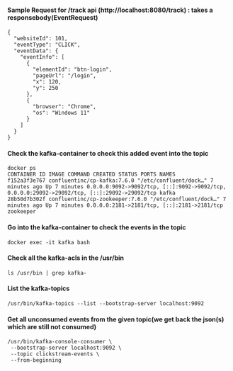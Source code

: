 #### Sample Request for /track api (http://localhost:8080/track) : takes a responsebody(EventRequest)
```
{
  "websiteId": 101,
  "eventType": "CLICK",
  "eventData": {
    "eventInfo": [
      {
        "elementId": "btn-login",
        "pageUrl": "/login",
        "x": 120,
        "y": 250
      },
      {
        "browser": "Chrome",
        "os": "Windows 11"
      }
    ]
  }
}
```

#### Check the kafka-container to check this added event into the topic
```
docker ps
CONTAINER ID IMAGE COMMAND CREATED STATUS PORTS NAMES
f152a3f3e767 confluentinc/cp-kafka:7.6.0 "/etc/confluent/dock…" 7 minutes ago Up 7 minutes 0.0.0.0:9092->9092/tcp, [::]:9092->9092/tcp, 0.0.0.0:29092->29092/tcp, [::]:29092->29092/tcp kafka
28b50d7b302f confluentinc/cp-zookeeper:7.6.0 "/etc/confluent/dock…" 7 minutes ago Up 7 minutes 0.0.0.0:2181->2181/tcp, [::]:2181->2181/tcp zookeeper
```

#### Go into the kafka-container to check the events in the topic
```
docker exec -it kafka bash
```

#### Check all the kafka-acls in the /usr/bin
```
ls /usr/bin | grep kafka-
```

#### List the kafka-topics
```
/usr/bin/kafka-topics --list --bootstrap-server localhost:9092
```

#### Get all unconsumed events from the given topic(we get back the json(s) which are still not consumed)
```
/usr/bin/kafka-console-consumer \
 --bootstrap-server localhost:9092 \
 --topic clickstream-events \
 --from-beginning
```
